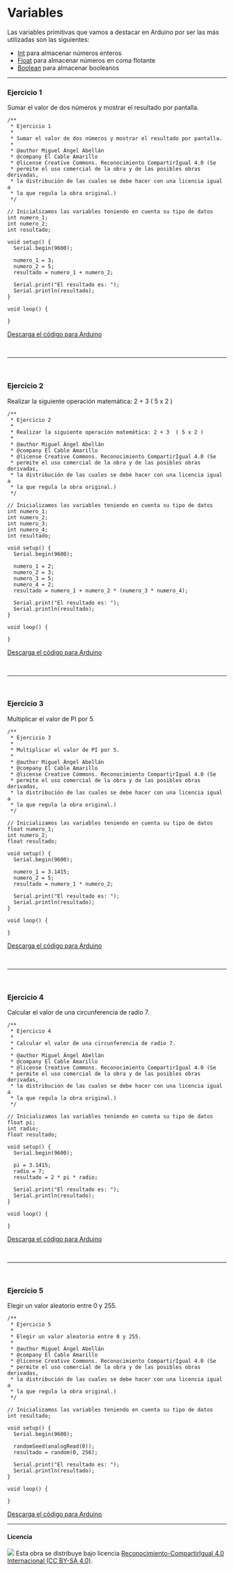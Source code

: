# Variables

Las variables primitivas que vamos a destacar en Arduino por ser las más utilizadas son las siguientes:

- [Int](https://www.arduino.cc/en/Reference/Int) para almacenar números enteros
- [Float](https://www.arduino.cc/en/Reference/Float) para almacenar números en coma flotante
- [Boolean](https://www.arduino.cc/en/Reference/Boolean) para almacenar booleanos



***



### Ejercicio 1

Sumar el valor de dos números y mostrar el resultado por pantalla.

```
/**
 * Ejercicio 1
 * 
 * Sumar el valor de dos números y mostrar el resultado por pantalla.
 * 
 * @author Miguel Ángel Abellán
 * @company El Cable Amarillo
 * @license Creative Commons. Reconocimiento CompartirIgual 4.0 (Se 
 * permite el uso comercial de la obra y de las posibles obras derivadas, 
 * la distribución de las cuales se debe hacer con una licencia igual a 
 * la que regula la obra original.)
 */

// Inicializamos las variables teniendo en cuenta su tipo de datos
int numero_1;
int numero_2;
int resultado;

void setup() {
  Serial.begin(9600);
  
  numero_1 = 3;
  numero_2 = 5;
  resultado = numero_1 + numero_2;
  
  Serial.print("El resultado es: ");
  Serial.println(resultado);
}

void loop() {

}
```

[Descarga el código para Arduino](Ejercicio1/Ejercicio1.ino)


<br />
<hr>
<br />


### Ejercicio 2

Realizar la siguiente operación matemática: 2 + 3  ( 5 x 2 )

```
/**
 * Ejercicio 2
 * 
 * Realizar la siguiente operación matemática: 2 + 3  ( 5 x 2 )
 * 
 * @author Miguel Ángel Abellán
 * @company El Cable Amarillo
 * @license Creative Commons. Reconocimiento CompartirIgual 4.0 (Se 
 * permite el uso comercial de la obra y de las posibles obras derivadas, 
 * la distribución de las cuales se debe hacer con una licencia igual a 
 * la que regula la obra original.)
 */

// Inicializamos las variables teniendo en cuenta su tipo de datos
int numero_1;
int numero_2;
int numero_3;
int numero_4;
int resultado;

void setup() {
  Serial.begin(9600);
  
  numero_1 = 2;
  numero_2 = 3;
  numero_3 = 5;
  numero_4 = 2;
  resultado = numero_1 + numero_2 * (numero_3 * numero_4);
  
  Serial.print("El resultado es: ");
  Serial.println(resultado);
}

void loop() {

}
```

[Descarga el código para Arduino](Ejercicio2/Ejercicio2.ino)


<br />
<hr>
<br />


### Ejercicio 3

Multiplicar el valor de PI por 5.

```
/**
 * Ejercicio 3
 * 
 * Multiplicar el valor de PI por 5.
 * 
 * @author Miguel Ángel Abellán
 * @company El Cable Amarillo
 * @license Creative Commons. Reconocimiento CompartirIgual 4.0 (Se 
 * permite el uso comercial de la obra y de las posibles obras derivadas, 
 * la distribución de las cuales se debe hacer con una licencia igual a 
 * la que regula la obra original.)
 */

// Inicializamos las variables teniendo en cuenta su tipo de datos
float numero_1;
int numero_2;
float resultado;

void setup() {
  Serial.begin(9600);
  
  numero_1 = 3.1415;
  numero_2 = 5;
  resultado = numero_1 * numero_2;
  
  Serial.print("El resultado es: ");
  Serial.println(resultado);
}

void loop() {

}
```

[Descarga el código para Arduino](Ejercicio3/Ejercicio3.ino)


<br />
<hr>
<br />


### Ejercicio 4

Calcular el valor de una circunferencia de radio 7.

```
/**
 * Ejercicio 4
 * 
 * Calcular el valor de una circunferencia de radio 7.
 * 
 * @author Miguel Ángel Abellán
 * @company El Cable Amarillo
 * @license Creative Commons. Reconocimiento CompartirIgual 4.0 (Se 
 * permite el uso comercial de la obra y de las posibles obras derivadas, 
 * la distribución de las cuales se debe hacer con una licencia igual a 
 * la que regula la obra original.)
 */

// Inicializamos las variables teniendo en cuenta su tipo de datos
float pi;
int radio;
float resultado;

void setup() {
  Serial.begin(9600);
  
  pi = 3.1415;
  radio = 7;
  resultado = 2 * pi * radio;
  
  Serial.print("El resultado es: ");
  Serial.println(resultado);
}

void loop() {

}
```

[Descarga el código para Arduino](Ejercicio4/Ejercicio4.ino)


<br />
<hr>
<br />


### Ejercicio 5

Elegir un valor aleatorio entre 0 y 255.

```
/**
 * Ejercicio 5
 * 
 * Elegir un valor aleatorio entre 0 y 255.
 * 
 * @author Miguel Ángel Abellán
 * @company El Cable Amarillo
 * @license Creative Commons. Reconocimiento CompartirIgual 4.0 (Se 
 * permite el uso comercial de la obra y de las posibles obras derivadas, 
 * la distribución de las cuales se debe hacer con una licencia igual a 
 * la que regula la obra original.)
 */

// Inicializamos las variables teniendo en cuenta su tipo de datos
int resultado;

void setup() {
  Serial.begin(9600);
  
  randomSeed(analogRead(0));
  resultado = random(0, 256);
  
  Serial.print("El resultado es: ");
  Serial.println(resultado);
}

void loop() {

}
```

[Descarga el código para Arduino](Ejercicio5/Ejercicio5.ino)



***



#### Licencia

<img src="http://i.creativecommons.org/l/by-sa/4.0/88x31.png" /> Esta obra se distribuye bajo licencia [Reconocimiento-CompartirIgual 4.0 Internacional (CC BY-SA 4.0)](https://creativecommons.org/licenses/by-sa/4.0/deed.es_ES).
